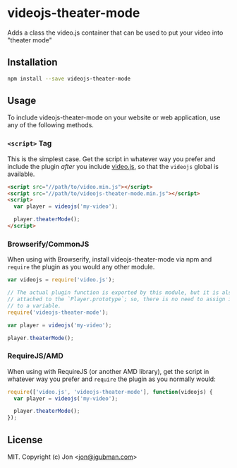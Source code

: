 # videojs-theater-mode

Adds a class the video.js container that can be used to put your video into &#34;theater mode&#34;

## Installation

```sh
npm install --save videojs-theater-mode
```

## Usage

To include videojs-theater-mode on your website or web application, use any of the following methods.

### `<script>` Tag

This is the simplest case. Get the script in whatever way you prefer and include the plugin _after_ you include [video.js][videojs], so that the `videojs` global is available.

```html
<script src="//path/to/video.min.js"></script>
<script src="//path/to/videojs-theater-mode.min.js"></script>
<script>
  var player = videojs('my-video');

  player.theaterMode();
</script>
```

### Browserify/CommonJS

When using with Browserify, install videojs-theater-mode via npm and `require` the plugin as you would any other module.

```js
var videojs = require('video.js');

// The actual plugin function is exported by this module, but it is also
// attached to the `Player.prototype`; so, there is no need to assign it
// to a variable.
require('videojs-theater-mode');

var player = videojs('my-video');

player.theaterMode();
```

### RequireJS/AMD

When using with RequireJS (or another AMD library), get the script in whatever way you prefer and `require` the plugin as you normally would:

```js
require(['video.js', 'videojs-theater-mode'], function(videojs) {
  var player = videojs('my-video');

  player.theaterMode();
});
```

## License

MIT. Copyright (c) Jon &lt;jon@jgubman.com&gt;


[videojs]: http://videojs.com/
